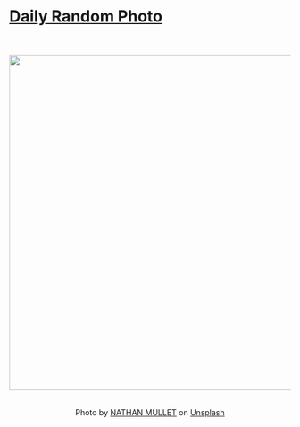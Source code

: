 # [Daily Random Photo](https://www.dailyrandomphoto.com/)

<div align="center">
  <br>
  <br>
  <a href="https://www.dailyrandomphoto.com/p/2023/2023-05-22/"><img src="https://images.unsplash.com/photo-1682180193961-f32db7c39923?crop=entropy&cs=tinysrgb&fit=max&fm=jpg&ixid=M3w3NzUwOHwwfDF8cmFuZG9tfHx8fHx8fHx8MTY4NDcxNTYwNXw&ixlib=rb-4.0.3&q=80&w=1080" width="600px"></a>
  <br>
  <br>
  <p class="has-text-grey">Photo by <a href="https://unsplash.com/@nate072107?utm_source=Daily%20Random%20Photo&amp;utm_medium=referral" target="_blank" rel="noopener noreferrer">NATHAN MULLET</a> on <a href="https://unsplash.com/photos/gd5sZ4rxLEA?utm_source=Daily%20Random%20Photo&amp;utm_medium=referral" target="_blank" rel="noopener noreferrer">Unsplash</a></p>
</div>
